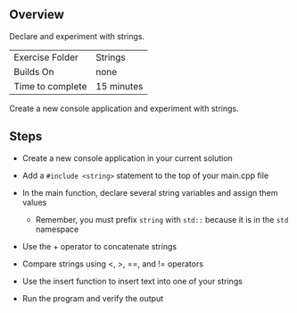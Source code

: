 ## Overview
Declare and experiment with strings.

| | |
| --------- | --------------------------- |
| Exercise Folder | Strings |
| Builds On | none |
| Time to complete | 15 minutes

Create a new console application and experiment with strings.  

## Steps
* Create a new console application in your current solution
* Add a `#include <string>` statement to the top of your main.cpp file
* In the main function, declare several string variables and assign them values
    * Remember, you must prefix `string` with `std::` because it is in the `std` namespace
* Use the + operator to concatenate strings
* Compare strings using <, >, ==, and != operators
* Use the insert function to insert text into one of your strings

* Run the program and verify the output

